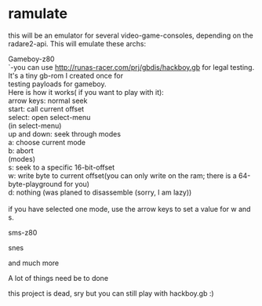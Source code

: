 ramulate
========

this will be an emulator for several video-game-consoles, depending on the radare2-api.
This will emulate these archs:


Gameboy-z80 <br>
  `-you can use http://runas-racer.com/prj/gbdis/hackboy.gb for legal testing. It's a tiny gb-rom I created once for <br>
  testing payloads for gameboy. <br>
    Here is how it works( if you want to play with it): <br>
    arrow keys: normal seek <br>
    start: call current offset <br>
    select: open select-menu <br>
      (in select-menu) <br>
      up and down: seek through modes <br>
      a: choose current mode <br>
      b: abort <br>
      (modes) <br>
      s: seek to a specific 16-bit-offset <br>
      w: write byte to current offset(you can only write on the ram; there is a 64-byte-playground for you) <br>
      d: nothing (was planed to disassemble (sorry, I am lazy)) <br> <br>
      if you have selected one mode, use the arrow keys to set a value for w and s.

sms-z80

snes

and much more

A lot of things need be to done

this project is dead, sry
but you can still play with hackboy.gb :)

